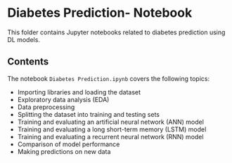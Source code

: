 # Diabetes Prediction- Notebook

This folder contains Jupyter notebooks related to diabetes prediction using DL models.

## Contents

The notebook `Diabetes Prediction.ipynb` covers the following topics:

- Importing libraries and loading the dataset
- Exploratory data analysis (EDA)
- Data preprocessing
- Splitting the dataset into training and testing sets
- Training and evaluating an artificial neural network (ANN) model
- Training and evaluating a long short-term memory (LSTM) model
- Training and evaluating a recurrent neural network (RNN) model
- Comparison of model performance
- Making predictions on new data

